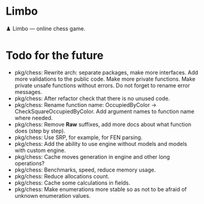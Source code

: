 # Limbo

♟️ Limbo — online chess game.

# Todo for the future

- pkg/chess: Rewrite arch: separate packages, make more interfaces. Add more validations to the public code. Make more private functions. Make private unsafe functions without errors. Do not forget to rename error messages.
- pkg/chess: After refactor check that there is no unused code.
- pkg/chess: Rename function name: OccupiedByColor -> CheckSquareOccupiedByColor. Add argument names to function name where needed.
- pkg/chess: Remove **Raw** suffixes, add more docs about what function does (step by step).
- pkg/chess: Use SRP, for example, for FEN parsing.
- pkg/chess: Add the ability to use engine without models and models with custom engine.
- pkg/chess: Cache moves generation in engine and other long operations?
- pkg/chess: Benchmarks, speed, reduce memory usage.
- pkg/chess: Reduce allocations count.
- pkg/chess: Cache some calculations in fields.
- pkg/chess: Make enumerations more stable so as not to be afraid of unknown enumeration values.
